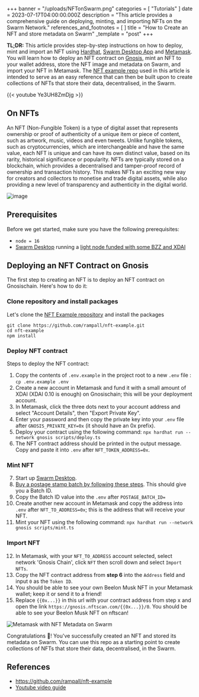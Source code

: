 +++
banner = "/uploads/NFTonSwarm.png"
categories = [ "Tutorials" ]
date = 2023-07-17T04:00:00.000Z
description = "This article provides a comprehensive guide on deploying, minting, and importing NFTs on the Swarm Network."
references_and_footnotes = [ ]
title = "How to Create an NFT and store metadata on Swarm"
_template = "post"
+++

**TL;DR:** This article provides step-by-step instructions on how to deploy, mint and import an NFT using [Hardhat](https://hardhat.org/), [Swarm Desktop App](https://www.ethswarm.org/build/desktop) and [Metamask](https://metamask.io/). You will learn how to deploy an NFT contract on [Gnosis](https://www.gnosis.io/), mint an NFT to your wallet address, store the NFT image and metadata on Swarm, and import your NFT in Metamask. The [NFT example repo](https://github.com/rampall/nft-example) used in this article is intended to serve as an easy reference that can then be built upon to create collections of NFTs that store their data, decentralised, in the Swarm.

 {{< youtube Ye3UH8ZmDjg >}}

## On NFTs

An NFT (Non-Fungible Token) is a type of digital asset that represents ownership or proof of authenticity of a unique item or piece of content, such as artwork, music, videos and even tweets. Unlike fungible tokens, such as cryptocurrencies, which are interchangeable and have the same value, each NFT is unique and can have its own distinct value, based on its rarity, historical significance or popularity. NFTs are typically stored on a blockchain, which provides a decentralised and tamper-proof record of ownership and transaction history. This makes NFTs an exciting new way for creators and collectors to monetise and trade digital assets, while also providing a new level of transparency and authenticity in the digital world. 

![image](https://github.com/rampall/nft-example/assets/520570/7251109b-9f55-48b2-8e66-b93ad2dd58ea)

## Prerequisites

Before we get started, make sure you have the following prerequisites:

- `node = 16`
- [Swarm Desktop](https://docs.ethswarm.org/docs/desktop/introduction) running a [light node funded with some BZZ and XDAI](https://docs.ethswarm.org/docs/desktop/configuration#upgrading-from-an-ultra-light-to-a-light-node)


## Deploying an NFT Contract on Gnosis

The first step to creating an NFT is to deploy an NFT contract on Gnosischain. Here's how to do it:

### Clone repository and install packages

Let's clone the [NFT Example repository](https://github.com/rampall/nft-example) and install the packages

```
git clone https://github.com/rampall/nft-example.git
cd nft-example
npm install
```

### Deploy NFT contract

Steps to deploy the NFT contract:

1. Copy the contents of `.env.example` in the project root to a new `.env` file : `cp .env.example .env`
2. Create a new account in Metamask and fund it with a small amount of XDAI (XDAI 0.10 is enough) on Gnosischain; this will be your deployment account.
3. In Metamask, click the three dots next to your account address and select "Account Details", then "Export Private Key".
4. Enter your password and then copy the private key into your `.env` file after `GNOSIS_PRIVATE_KEY=0x` (it should have an 0x prefix).
5. Deploy your contract  using the following command: `npx hardhat run --network gnosis scripts/deploy.ts`
6. The NFT contract address should be printed in the output message. Copy and paste it into `.env` after `NFT_TOKEN_ADDRESS=0x`.

### Mint NFT
  
7. Start up [Swarm Desktop](https://www.ethswarm.org/build/desktop).
8. [Buy a postage stamp batch by following these steps](https://docs.ethswarm.org/docs/desktop/postage-stamps#how-to-buy-a-postage-stamp-batch). This should give you a Batch ID.
9. Copy the Batch ID value into the `.env` after `POSTAGE_BATCH_ID=`
10. Create another new account in Metamask and copy the address into `.env` after `NFT_TO_ADDRESS=0x`; this is the address that will receive your NFT.
11. Mint your NFT using the following command: `npx hardhat run --network gnosis scripts/mint.ts`

### Import NFT

12. In Metamask, with your `NFT_TO_ADDRESS` account selected, select network 'Gnosis Chain', click `NFT` then scroll down and select `Import NFTs`.
13. Copy the NFT contract address from **step 6**  into the `Address` field and input `0` as the `Token ID`.
14. You should be able to see your own Beelon Musk NFT in your Metamask wallet; keep it or send it to a friend!
15. Replace `{{0x...}}` in this url with your contract address from step x and open the link `https://gnosis.nftscan.com/{{0x...}}/0`. You should be able to see your Beelon Musk NFT on nftscan!

![Metamask with NFT Metadata on Swarm](https://hackmd.io/_uploads/ByhN_8TKh.png)

Congratulations 👏! You've successfully created an NFT and stored its metadata on Swarm. You can use this repo as a starting point to create collections of NFTs that store their data, decentralised, in the Swarm.

## References

- https://github.com/rampall/nft-example
- [Youtube video guide](https://youtu.be/Ye3UH8ZmDjg)
